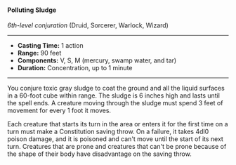 #### Polluting Sludge 
*6th-level conjuration* (Druid, Sorcerer, Warlock, Wizard)
___
- **Casting Time:** 1 action 
- **Range:** 90 feet 
- **Components:** V, S, M (mercury, swamp water, and tar) 
- **Duration:** Concentration, up to 1 minute 
---
You conjure toxic gray sludge to coat the ground and all the liquid surfaces in a 60-foot cube within range. The sludge is 6 inches high and lasts until the spell ends. A creature moving through the sludge must spend 3 feet of movement for every 1 foot it moves. 

Each creature that starts its turn in the area or enters it for the first time on a turn must make a Constitution saving throw. On a failure, it takes 4dl0 poison damage, and it is poisoned and can't move until the start of its next turn. Creatures that are prone and creatures that can't be prone because of the shape of their body have disadvantage on the saving throw.
